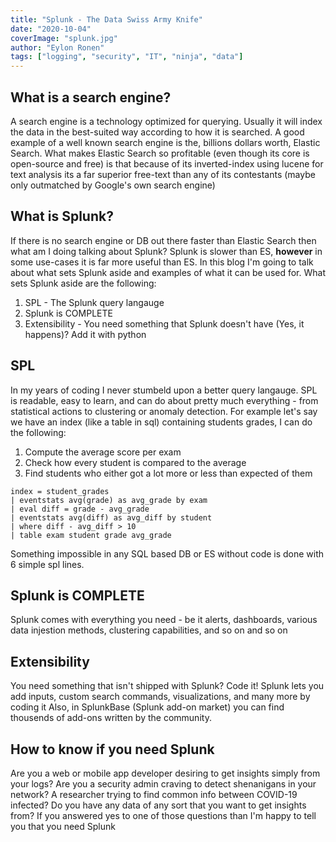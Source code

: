 ```yaml
---
title: "Splunk - The Data Swiss Army Knife"
date: "2020-10-04"
coverImage: "splunk.jpg"
author: "Eylon Ronen"
tags: ["logging", "security", "IT", "ninja", "data"]
---
```

## What is a search engine?
A search engine is a technology optimized for querying. Usually it will index the data in the best-suited way according to how it is searched. A good example of a well known search engine is the, billions dollars worth, Elastic Search. What makes Elastic Search so profitable (even though its core is open-source and free) is that because of its inverted-index using lucene for text analysis its a far superior free-text than any of its contestants (maybe only outmatched by Google's own search engine)

## What is Splunk?
If there is no search engine or DB out there faster than Elastic Search then what am I doing talking about Splunk?
Splunk is slower than ES, **however** in some use-cases it is far more useful than ES.
In this blog I'm going to talk about what sets Splunk aside and examples of what it can be used for.
What sets Splunk aside are the following:
1. SPL - The Splunk query langauge
2. Splunk is COMPLETE
3. Extensibility - You need something that Splunk doesn't have (Yes, it happens)? Add it with python

## SPL
In my years of coding I never stumbeld upon a better query langauge. SPL is readable, easy to learn, and can do about pretty much everything - from statistical actions to clustering or anomaly detection. For example let's say we have an index (like a table in sql) containing students grades, I can do the following:
1. Compute the average score per exam
2. Check how every student is compared to the average
3. Find students who either got a lot more or less than expected of them

```
index = student_grades
| eventstats avg(grade) as avg_grade by exam
| eval diff = grade - avg_grade
| eventstats avg(diff) as avg_diff by student
| where diff - avg_diff > 10
| table exam student grade avg_grade
```

Something impossible in any SQL based DB or ES without code is done with 6 simple spl lines.

## Splunk is COMPLETE
Splunk comes with everything you need - be it alerts, dashboards, various data injestion methods, clustering capabilities, and so on and so on

## Extensibility
You need something that isn't shipped with Splunk? Code it!
Splunk lets you add inputs, custom search commands, visualizations, and many more by coding it
Also, in SplunkBase (Splunk add-on market) you can find thousends of add-ons written by the community.

## How to know if you need Splunk
Are you a web or mobile app developer desiring to get insights simply from your logs? Are you a security admin craving to detect shenanigans in your network? A researcher trying to find common info between COVID-19 infected? Do you have any data of any sort that you want to get insights from?
If you answered yes to one of those questions than I'm happy to tell you that you need Splunk

